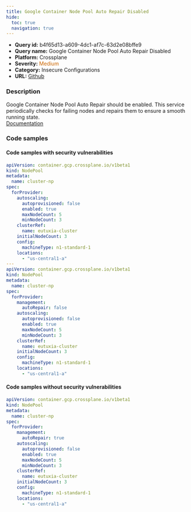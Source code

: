 ```yaml
---
title: Google Container Node Pool Auto Repair Disabled
hide:
  toc: true
  navigation: true
---
```


<style>
  .highlight .hll {
    background-color: #ff171742;
  }
  .md-content {
    max-width: 1100px;
    margin: 0 auto;
  }
</style>

-   **Query id:** b4f65d13-a609-4dc1-af7c-63d2e08bffe9
-   **Query name:** Google Container Node Pool Auto Repair Disabled
-   **Platform:** Crossplane
-   **Severity:** <span style="color:#C60">Medium</span>
-   **Category:** Insecure Configurations
-   **URL:** [Github](https://github.com/Checkmarx/kics/tree/master/assets/queries/crossplane/gcp/google_container_node_pool_auto_repair_disabled)

### Description
Google Container Node Pool Auto Repair should be enabled. This service periodically checks for failing nodes and repairs them to ensure a smooth running state.<br>
[Documentation](https://doc.crds.dev/github.com/crossplane/provider-gcp/container.gcp.crossplane.io/NodePool/v1beta1@v0.21.0#spec-forProvider-management-autoRepair)

### Code samples
#### Code samples with security vulnerabilities
```yaml title="Positive test num. 1 - yaml file" hl_lines="27 6"
apiVersion: container.gcp.crossplane.io/v1beta1
kind: NodePool
metadata:
  name: cluster-np
spec:
  forProvider:
    autoscaling:
      autoprovisioned: false
      enabled: true
      maxNodeCount: 5
      minNodeCount: 3 
    clusterRef:
      name: eutuxia-cluster
    initialNodeCount: 3 
    config:
      machineType: n1-standard-1
    locations:
      - "us-central1-a"    
---
apiVersion: container.gcp.crossplane.io/v1beta1
kind: NodePool
metadata:
  name: cluster-np
spec:
  forProvider:
    management:
      autoRepair: false
    autoscaling:
      autoprovisioned: false
      enabled: true
      maxNodeCount: 5
      minNodeCount: 3 
    clusterRef:
      name: eutuxia-cluster
    initialNodeCount: 3 
    config:
      machineType: n1-standard-1
    locations:
      - "us-central1-a"    

```


#### Code samples without security vulnerabilities
```yaml title="Negative test num. 1 - yaml file"
apiVersion: container.gcp.crossplane.io/v1beta1
kind: NodePool
metadata:
  name: cluster-np
spec:
  forProvider:
    management:
      autoRepair: true
    autoscaling:
      autoprovisioned: false
      enabled: true
      maxNodeCount: 5
      minNodeCount: 3 
    clusterRef:
      name: eutuxia-cluster
    initialNodeCount: 3 
    config:
      machineType: n1-standard-1
    locations:
      - "us-central1-a"    

```

